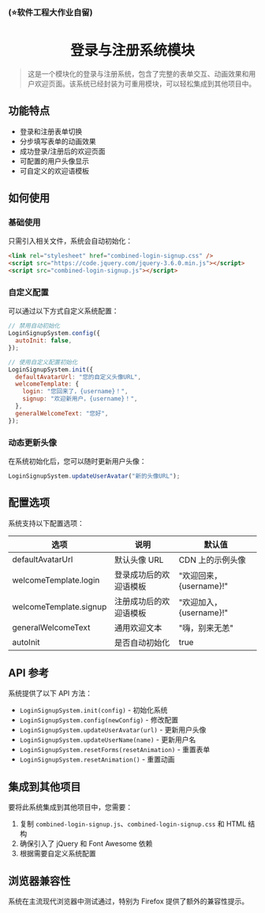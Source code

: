 ### (⭐软件工程大作业自留)

# <center>登录与注册系统模块</center>

> 这是一个模块化的登录与注册系统，包含了完整的表单交互、动画效果和用户欢迎页面。该系统已经封装为可重用模块，可以轻松集成到其他项目中。

## 功能特点

- 登录和注册表单切换
- 分步填写表单的动画效果
- 成功登录/注册后的欢迎页面
- 可配置的用户头像显示
- 可自定义的欢迎语模板

## 如何使用

### 基础使用

只需引入相关文件，系统会自动初始化：

```html
<link rel="stylesheet" href="combined-login-signup.css" />
<script src="https://code.jquery.com/jquery-3.6.0.min.js"></script>
<script src="combined-login-signup.js"></script>
```

### 自定义配置

可以通过以下方式自定义系统配置：

```javascript
// 禁用自动初始化
LoginSignupSystem.config({
  autoInit: false,
});

// 使用自定义配置初始化
LoginSignupSystem.init({
  defaultAvatarUrl: "您的自定义头像URL",
  welcomeTemplate: {
    login: "您回来了，{username}！",
    signup: "欢迎新用户，{username}！",
  },
  generalWelcomeText: "您好",
});
```

### 动态更新头像

在系统初始化后，您可以随时更新用户头像：

```javascript
LoginSignupSystem.updateUserAvatar("新的头像URL");
```

## 配置选项

系统支持以下配置选项：

| 选项                   | 说明                   | 默认值                  |
| ---------------------- | ---------------------- | ----------------------- |
| defaultAvatarUrl       | 默认头像 URL           | CDN 上的示例头像        |
| welcomeTemplate.login  | 登录成功后的欢迎语模板 | "欢迎回来，{username}!" |
| welcomeTemplate.signup | 注册成功后的欢迎语模板 | "欢迎加入，{username}!" |
| generalWelcomeText     | 通用欢迎文本           | "嗨，别来无恙"          |
| autoInit               | 是否自动初始化         | true                    |

## API 参考

系统提供了以下 API 方法：

- `LoginSignupSystem.init(config)` - 初始化系统
- `LoginSignupSystem.config(newConfig)` - 修改配置
- `LoginSignupSystem.updateUserAvatar(url)` - 更新用户头像
- `LoginSignupSystem.updateUserName(name)` - 更新用户名
- `LoginSignupSystem.resetForms(resetAnimation)` - 重置表单
- `LoginSignupSystem.resetAnimation()` - 重置动画

## 集成到其他项目

要将此系统集成到其他项目中，您需要：

1. 复制 `combined-login-signup.js`、`combined-login-signup.css` 和 HTML 结构
2. 确保引入了 jQuery 和 Font Awesome 依赖
3. 根据需要自定义系统配置

## 浏览器兼容性

系统在主流现代浏览器中测试通过，特别为 Firefox 提供了额外的兼容性提示。
